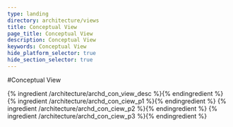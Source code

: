 ```yaml
---
type: landing
directory: architecture/views
title: Conceptual View
page_title: Conceptual View
description: Conceptual View
keywords: Conceptual View
hide_platform_selector: true
hide_section_selector: true
---
```


#Conceptual View

{% ingredient /architecture/archd_con_view_desc %}{% endingredient %}
{% ingredient /architecture/archd_con_ciew_p1 %}{% endingredient %}
{% ingredient /architecture/archd_con_ciew_p2 %}{% endingredient %}
{% ingredient /architecture/archd_con_ciew_p3 %}{% endingredient %}

